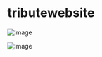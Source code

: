 # tributewebsite
![image](https://github.com/Ankit200213/tributewebsite/assets/89680173/9d471c3d-576c-4d32-b08c-d5c034e63af1)

![image](https://github.com/Ankit200213/tributewebsite/assets/89680173/75ccd997-69c6-466c-9f4c-dd1b4353b60e)

